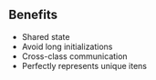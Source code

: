 ## Benefits

- Shared state
- Avoid long initializations
- Cross-class communication
- Perfectly represents unique itens
